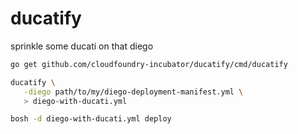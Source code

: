 # ducatify
sprinkle some ducati on that diego

```bash
go get github.com/cloudfoundry-incubator/ducatify/cmd/ducatify

ducatify \
   -diego path/to/my/diego-deployment-manifest.yml \
   > diego-with-ducati.yml

bosh -d diego-with-ducati.yml deploy
```

